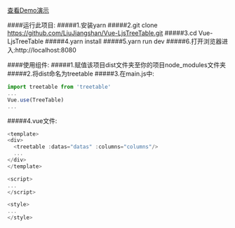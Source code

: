[查看Demo演示](https://liujiangshan.github.io/Vue-LjsTreeTable-Doc)

####运行此项目:
#####1.安装yarn
#####2.git clone https://github.com/LiuJiangshan/Vue-LjsTreeTable.git
#####3.cd Vue-LjsTreeTable
#####4.yarn install
#####5.yarn run dev
#####6.打开浏览器进入:http://localhost:8080

####使用组件:
#####1.赋值该项目dist文件夹至你的项目node_modules文件夹
#####2.将dist命名为treetable
#####3.在main.js中:
```javascript
import treetable from 'treetable'
...
Vue.use(TreeTable)
...
```
#####4.vue文件:
```javascript
<template>
<div>
  <treetable :datas="datas" :columns="columns"/>
  ...
</div>
</template>

<script>
...
</script>

<style>
...
</style>

```